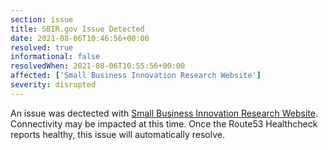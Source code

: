 ```yaml
---
section: issue
title: SBIR.gov Issue Detected
date: 2021-08-06T10:46:56+00:00
resolved: true
informational: false
resolvedWhen: 2021-08-06T10:55:56+00:00
affected: ['Small Business Innovation Research Website']
severity: disrupted
---
```

An issue was dectected with [Small Business Innovation Research Website](https://www.sbir.gov).  Connectivity may be impacted at this time.  Once the Route53 Healthcheck reports healthy, this issue will automatically resolve.
